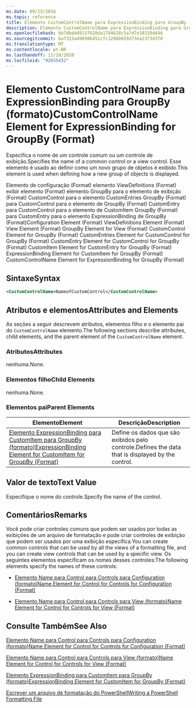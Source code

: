 ```yaml
---
ms.date: 09/13/2016
ms.topic: reference
title: Elemento CustomControlName para ExpressionBinding para GroupBy (formato)
description: Elemento CustomControlName para ExpressionBinding para GroupBy (formato)
ms.openlocfilehash: bb7dbd449137628da1794628c5a7d7e10158dd46
ms.sourcegitcommit: ba7315a496986451cfc1296b659d73ea2373d3f0
ms.translationtype: MT
ms.contentlocale: pt-BR
ms.lasthandoff: 12/10/2020
ms.locfileid: "92655432"
---
```

# <a name="customcontrolname-element-for-expressionbinding-for-groupby-format"></a><span data-ttu-id="0b2e7-103">Elemento CustomControlName para ExpressionBinding para GroupBy (formato)</span><span class="sxs-lookup"><span data-stu-id="0b2e7-103">CustomControlName Element for ExpressionBinding for GroupBy (Format)</span></span>

<span data-ttu-id="0b2e7-104">Especifica o nome de um controle comum ou um controle de exibição.</span><span class="sxs-lookup"><span data-stu-id="0b2e7-104">Specifies the name of a common control or a view control.</span></span> <span data-ttu-id="0b2e7-105">Esse elemento é usado ao definir como um novo grupo de objetos é exibido.</span><span class="sxs-lookup"><span data-stu-id="0b2e7-105">This element is used when defining how a new group of objects is displayed.</span></span>

<span data-ttu-id="0b2e7-106">Elemento de configuração (Format) elemento ViewDefinitions (Format) exibir elemento (Format) elemento GroupBy para o elemento de exibição (Format) CustomControl para o elemento CustomEntries GroupBy (Format) para CustomControl para o elemento de GroupBy (Format) CustomEntry para CustomControl para o elemento de CustomItem GroupBy (Format) para CustomEntry para o elemento ExpressionBinding de GroupBy (Format)</span><span class="sxs-lookup"><span data-stu-id="0b2e7-106">Configuration Element (Format) ViewDefinitions Element (Format) View Element (Format) GroupBy Element for View (Format) CustomControl Element for GroupBy (Format) CustomEntries Element for CustomControl for GroupBy (Format) CustomEntry Element for CustomControl for GroupBy (Format) CustomItem Element for CustomEntry for GroupBy (Format) ExpressionBinding Element for CustomItem for GroupBy (Format) CustomControlName Element for ExpressionBinding for GroupBy (Format)</span></span>

## <a name="syntax"></a><span data-ttu-id="0b2e7-107">Sintaxe</span><span class="sxs-lookup"><span data-stu-id="0b2e7-107">Syntax</span></span>

```xml
<CustomControlName>NameofCustomControl</CustomControlName>
```

## <a name="attributes-and-elements"></a><span data-ttu-id="0b2e7-108">Atributos e elementos</span><span class="sxs-lookup"><span data-stu-id="0b2e7-108">Attributes and Elements</span></span>

<span data-ttu-id="0b2e7-109">As seções a seguir descrevem atributos, elementos filho e o elemento pai do `CustomControlName` elemento.</span><span class="sxs-lookup"><span data-stu-id="0b2e7-109">The following sections describe attributes, child elements, and the parent element of the `CustomControlName` element.</span></span>

### <a name="attributes"></a><span data-ttu-id="0b2e7-110">Atributos</span><span class="sxs-lookup"><span data-stu-id="0b2e7-110">Attributes</span></span>

<span data-ttu-id="0b2e7-111">nenhuma.</span><span class="sxs-lookup"><span data-stu-id="0b2e7-111">None.</span></span>

### <a name="child-elements"></a><span data-ttu-id="0b2e7-112">Elementos filho</span><span class="sxs-lookup"><span data-stu-id="0b2e7-112">Child Elements</span></span>

<span data-ttu-id="0b2e7-113">nenhuma.</span><span class="sxs-lookup"><span data-stu-id="0b2e7-113">None.</span></span>

### <a name="parent-elements"></a><span data-ttu-id="0b2e7-114">Elementos pai</span><span class="sxs-lookup"><span data-stu-id="0b2e7-114">Parent Elements</span></span>

|<span data-ttu-id="0b2e7-115">Elemento</span><span class="sxs-lookup"><span data-stu-id="0b2e7-115">Element</span></span>|<span data-ttu-id="0b2e7-116">Descrição</span><span class="sxs-lookup"><span data-stu-id="0b2e7-116">Description</span></span>|
|-------------|-----------------|
|[<span data-ttu-id="0b2e7-117">Elemento ExpressionBinding para CustomItem para GroupBy (formato)</span><span class="sxs-lookup"><span data-stu-id="0b2e7-117">ExpressionBinding Element for CustomItem for GroupBy (Format)</span></span>](./expressionbinding-element-for-customitem-for-groupby-format.md)|<span data-ttu-id="0b2e7-118">Define os dados que são exibidos pelo controle.</span><span class="sxs-lookup"><span data-stu-id="0b2e7-118">Defines the data that is displayed by the control.</span></span>|

## <a name="text-value"></a><span data-ttu-id="0b2e7-119">Valor de texto</span><span class="sxs-lookup"><span data-stu-id="0b2e7-119">Text Value</span></span>

<span data-ttu-id="0b2e7-120">Especifique o nome do controle.</span><span class="sxs-lookup"><span data-stu-id="0b2e7-120">Specify the name of the control.</span></span>

## <a name="remarks"></a><span data-ttu-id="0b2e7-121">Comentários</span><span class="sxs-lookup"><span data-stu-id="0b2e7-121">Remarks</span></span>

<span data-ttu-id="0b2e7-122">Você pode criar controles comuns que podem ser usados por todas as exibições de um arquivo de formatação e pode criar controles de exibição que podem ser usados por uma exibição específica.</span><span class="sxs-lookup"><span data-stu-id="0b2e7-122">You can create common controls that can be used by all the views of a formatting file, and you can create view controls that can be used by a specific view.</span></span> <span data-ttu-id="0b2e7-123">Os seguintes elementos especificam os nomes desses controles:</span><span class="sxs-lookup"><span data-stu-id="0b2e7-123">The following elements specify the names of these controls:</span></span>

- [<span data-ttu-id="0b2e7-124">Elemento Name para Control para Controls para Configuration (formato)</span><span class="sxs-lookup"><span data-stu-id="0b2e7-124">Name Element for Control for Controls for Configuration (Format)</span></span>](./name-element-for-control-for-controls-for-configuration-format.md)

- [<span data-ttu-id="0b2e7-125">Elemento Name para Control para Controls para View (formato)</span><span class="sxs-lookup"><span data-stu-id="0b2e7-125">Name Element for Control for Controls for View (Format)</span></span>](./name-element-for-control-for-controls-for-view-format.md)

## <a name="see-also"></a><span data-ttu-id="0b2e7-126">Consulte Também</span><span class="sxs-lookup"><span data-stu-id="0b2e7-126">See Also</span></span>

[<span data-ttu-id="0b2e7-127">Elemento Name para Control para Controls para Configuration (formato)</span><span class="sxs-lookup"><span data-stu-id="0b2e7-127">Name Element for Control for Controls for Configuration (Format)</span></span>](./name-element-for-control-for-controls-for-configuration-format.md)

[<span data-ttu-id="0b2e7-128">Elemento Name para Control para Controls para View (formato)</span><span class="sxs-lookup"><span data-stu-id="0b2e7-128">Name Element for Control for Controls for View (Format)</span></span>](./name-element-for-control-for-controls-for-view-format.md)

[<span data-ttu-id="0b2e7-129">Elemento ExpressionBinding para CustomItem para GroupBy (formato)</span><span class="sxs-lookup"><span data-stu-id="0b2e7-129">ExpressionBinding Element for CustomItem for GroupBy (Format)</span></span>](./expressionbinding-element-for-customitem-for-groupby-format.md)

[<span data-ttu-id="0b2e7-130">Escrever um arquivo de formatação do PowerShell</span><span class="sxs-lookup"><span data-stu-id="0b2e7-130">Writing a PowerShell Formatting File</span></span>](./writing-a-powershell-formatting-file.md)
